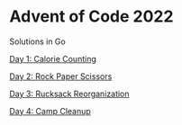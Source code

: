 # Advent of Code 2022

Solutions in Go

[Day 1: Calorie Counting](01-calorie-counting/)

[Day 2: Rock Paper Scissors](02-rock-paper-scissors/)

[Day 3: Rucksack Reorganization](03-rucksack-reorganization/)

[Day 4: Camp Cleanup](04-camp-cleanup/)
